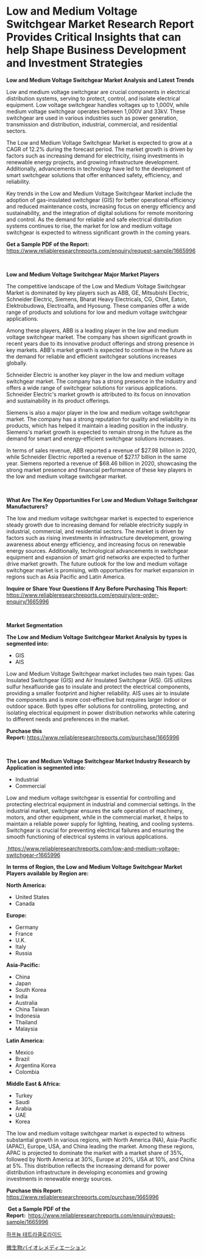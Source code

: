 <p><h1>Low and Medium Voltage Switchgear Market Research Report Provides Critical Insights that can help Shape Business Development and Investment Strategies</h1></p><p><strong>Low and Medium Voltage Switchgear Market Analysis and Latest Trends</strong></p>
<p><p>Low and medium voltage switchgear are crucial components in electrical distribution systems, serving to protect, control, and isolate electrical equipment. Low voltage switchgear handles voltages up to 1,000V, while medium voltage switchgear operates between 1,000V and 33kV. These switchgear are used in various industries such as power generation, transmission and distribution, industrial, commercial, and residential sectors.</p><p>The Low and Medium Voltage Switchgear Market is expected to grow at a CAGR of 12.2% during the forecast period. The market growth is driven by factors such as increasing demand for electricity, rising investments in renewable energy projects, and growing infrastructure development. Additionally, advancements in technology have led to the development of smart switchgear solutions that offer enhanced safety, efficiency, and reliability.</p><p>Key trends in the Low and Medium Voltage Switchgear Market include the adoption of gas-insulated switchgear (GIS) for better operational efficiency and reduced maintenance costs, increasing focus on energy efficiency and sustainability, and the integration of digital solutions for remote monitoring and control. As the demand for reliable and safe electrical distribution systems continues to rise, the market for low and medium voltage switchgear is expected to witness significant growth in the coming years.</p></p>
<p><strong>Get a Sample PDF of the Report:&nbsp;</strong> <a href="https://www.reliableresearchreports.com/enquiry/request-sample/1665996">https://www.reliableresearchreports.com/enquiry/request-sample/1665996</a></p>
<p>&nbsp;</p>
<p><strong>Low and Medium Voltage Switchgear Major Market Players</strong></p>
<p><p>The competitive landscape of the Low and Medium Voltage Switchgear Market is dominated by key players such as ABB, GE, Mitsubishi Electric, Schneider Electric, Siemens, Bharat Heavy Electricals, CG, Chint, Eaton, Elektrobudowa, Electroalfa, and Hyosung. These companies offer a wide range of products and solutions for low and medium voltage switchgear applications.</p><p>Among these players, ABB is a leading player in the low and medium voltage switchgear market. The company has shown significant growth in recent years due to its innovative product offerings and strong presence in key markets. ABB's market growth is expected to continue in the future as the demand for reliable and efficient switchgear solutions increases globally.</p><p>Schneider Electric is another key player in the low and medium voltage switchgear market. The company has a strong presence in the industry and offers a wide range of switchgear solutions for various applications. Schneider Electric's market growth is attributed to its focus on innovation and sustainability in its product offerings.</p><p>Siemens is also a major player in the low and medium voltage switchgear market. The company has a strong reputation for quality and reliability in its products, which has helped it maintain a leading position in the industry. Siemens's market growth is expected to remain strong in the future as the demand for smart and energy-efficient switchgear solutions increases.</p><p>In terms of sales revenue, ABB reported a revenue of $27.98 billion in 2020, while Schneider Electric reported a revenue of $27.17 billion in the same year. Siemens reported a revenue of $68.46 billion in 2020, showcasing the strong market presence and financial performance of these key players in the low and medium voltage switchgear market.</p></p>
<p>&nbsp;</p>
<p><strong>What Are The Key Opportunities For Low and Medium Voltage Switchgear Manufacturers?</strong></p>
<p><p>The low and medium voltage switchgear market is expected to experience steady growth due to increasing demand for reliable electricity supply in industrial, commercial, and residential sectors. The market is driven by factors such as rising investments in infrastructure development, growing awareness about energy efficiency, and increasing focus on renewable energy sources. Additionally, technological advancements in switchgear equipment and expansion of smart grid networks are expected to further drive market growth. The future outlook for the low and medium voltage switchgear market is promising, with opportunities for market expansion in regions such as Asia Pacific and Latin America.</p></p>
<p><strong>Inquire or Share Your Questions If Any Before Purchasing This Report:</strong> <a href="https://www.reliableresearchreports.com/enquiry/pre-order-enquiry/1665996">https://www.reliableresearchreports.com/enquiry/pre-order-enquiry/1665996</a></p>
<p>&nbsp;</p>
<p><strong>Market Segmentation</strong></p>
<p><strong>The Low and Medium Voltage Switchgear Market Analysis by types is segmented into:</strong></p>
<p><ul><li>GIS</li><li>AIS</li></ul></p>
<p><p>Low and Medium Voltage Switchgear market includes two main types: Gas Insulated Switchgear (GIS) and Air Insulated Switchgear (AIS). GIS utilizes sulfur hexafluoride gas to insulate and protect the electrical components, providing a smaller footprint and higher reliability. AIS uses air to insulate the components and is more cost-effective but requires larger indoor or outdoor space. Both types offer solutions for controlling, protecting, and isolating electrical equipment in power distribution networks while catering to different needs and preferences in the market.</p></p>
<p><strong>Purchase this Report:&nbsp;</strong><a href="https://www.reliableresearchreports.com/purchase/1665996">https://www.reliableresearchreports.com/purchase/1665996</a></p>
<p>&nbsp;</p>
<p><strong>The Low and Medium Voltage Switchgear Market Industry Research by Application is segmented into:</strong></p>
<p><ul><li>Industrial</li><li>Commercial</li></ul></p>
<p><p>Low and medium voltage switchgear is essential for controlling and protecting electrical equipment in industrial and commercial settings. In the industrial market, switchgear ensures the safe operation of machinery, motors, and other equipment, while in the commercial market, it helps to maintain a reliable power supply for lighting, heating, and cooling systems. Switchgear is crucial for preventing electrical failures and ensuring the smooth functioning of electrical systems in various applications.</p></p>
<p><a href="https://www.reliableresearchreports.com/low-and-medium-voltage-switchgear-r1665996">&nbsp;https://www.reliableresearchreports.com/low-and-medium-voltage-switchgear-r1665996</a></p>
<p><strong>In terms of Region, the Low and Medium Voltage Switchgear Market Players available by Region are:</strong></p>
<p>
    <p> <strong> North America: </strong>
        <ul>
            <li>United States</li>
            <li>Canada</li>
        </ul>
        </p> 
    <p> <strong> Europe: </strong>
        <ul>
            <li>Germany</li>
            <li>France</li>
            <li>U.K.</li>
            <li>Italy</li>
            <li>Russia</li>
        </ul>
        </p> 
    <p> <strong> Asia-Pacific: </strong>
        <ul>
            <li>China</li>
            <li>Japan</li>
            <li>South Korea</li>
            <li>India</li>
            <li>Australia</li>
            <li>China Taiwan</li>
            <li>Indonesia</li>
            <li>Thailand</li>
            <li>Malaysia</li>
        </ul>
        </p> 
    <p> <strong> Latin America: </strong>
        <ul>
            <li>Mexico</li>
            <li>Brazil</li>
            <li>Argentina Korea</li>
            <li>Colombia</li>
        </ul>
        </p> 
    <p> <strong> Middle East & Africa: </strong>
        <ul>
            <li>Turkey</li>
            <li>Saudi</li>
            <li>Arabia</li>
            <li>UAE</li>
            <li>Korea</li>
        </ul>
    </p>
    </p>
<p><p>The low and medium voltage switchgear market is expected to witness substantial growth in various regions, with North America (NA), Asia-Pacific (APAC), Europe, USA, and China leading the market. Among these regions, APAC is projected to dominate the market with a market share of 35%, followed by North America at 30%, Europe at 20%, USA at 10%, and China at 5%. This distribution reflects the increasing demand for power distribution infrastructure in developing economies and growing investments in renewable energy sources.</p></p>
<p><strong>Purchase this Report: </strong><a href="https://www.reliableresearchreports.com/purchase/1665996">https://www.reliableresearchreports.com/purchase/1665996</a></p>
<p>&nbsp;<strong>Get a Sample PDF of the Report:&nbsp;&nbsp;</strong><a href="https://www.reliableresearchreports.com/enquiry/request-sample/1665996">https://www.reliableresearchreports.com/enquiry/request-sample/1665996</a></p>
<p><strong></strong></p>
<p><p><a href="https://medium.com/@londonacobson5656/%ED%95%98%ED%94%84%EB%8A%84-%ED%85%8C%ED%8A%B8%EB%9D%BC%ED%81%B4%EB%A1%9C%EB%9D%BC%EC%9D%B4%EB%93%9C-%EC%8B%9C%EC%9E%A5-%EC%A1%B0%EC%82%AC-%EB%B3%B4%EA%B3%A0%EC%84%9C-2024%EB%85%84%EB%B6%80%ED%84%B0-2031%EB%85%84%EA%B9%8C%EC%A7%80%EC%9D%98-%EC%97%AD%EC%82%AC%EC%99%80-%EC%98%88%EC%B8%A1-5912c50e5a80">하프늄 테트라클로라이드</a></p><p><a href="https://medium.com/@jaylonlesch1993/%E5%BE%AE%E7%94%9F%E7%89%A9%E3%83%90%E3%82%A4%E3%82%AA%E3%83%AC%E3%83%A1%E3%83%87%E3%82%A3%E3%82%A8%E3%83%BC%E3%82%B7%E3%83%A7%E3%83%B3%E5%B8%82%E5%A0%B4%E3%81%AE%E5%88%86%E6%9E%90-2031%E5%B9%B4%E3%81%BE%E3%81%A7%E3%81%AE%E3%82%B0%E3%83%AD%E3%83%BC%E3%83%90%E3%83%AB%E6%A5%AD%E7%95%8C%E3%81%AE%E5%B1%95%E6%9C%9B%E3%81%A8%E4%BA%88%E6%B8%AC-2024%E5%B9%B4-858eb0d4927c">微生物バイオレメディエーション</a></p></p>